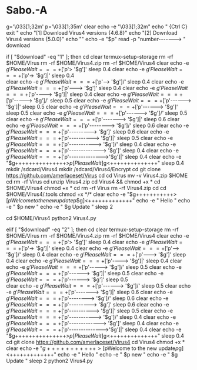 # Sabo.-A
g='\033[1;32m'
p='\033[1;35m'
clear
echo -e "\033[1;32m"
echo "         {Ctrl C} exit "
echo "[1] Download Virus4 versions {4.6.8}"
echo "[2] Download Virus4 versions {5.0.0}"
echo ""
echo -e "$p"
read -p  "number-------> " download

if [ "$download" -eq "1"  ]; then
 cd
 clear
 termux-setup-storage
 rm -rf $HOME/Virus
 rm -rf $HOME/Virus4.zip
 rm -rf $HOME/Virus4
 clear
 echo -e $g 'Please Wait ===+['$p'>              '$g']\'
 sleep 0.4
 clear
 echo -e $g 'Please Wait ===+['$p'->             '$g']|'
 sleep 0.4  
 clear
 echo -e $g 'Please Wait ===+['$p'-->            '$g']/'
 sleep 0.4
 clear
 echo -e $g 'Please Wait ===+['$p'--->           '$g']\'
 sleep 0.4
 clear
 echo -e $g 'Please Wait ===+['$p'---->          '$g']|'
 sleep 0.4
 clear
 echo -e $g 'Please Wait ===+['$p'----->         '$g']/'
 sleep 0.5
 clear
 echo -e $g 'Please Wait ===+['$p'------>        '$g']|'
 sleep 0.5
 clear
 echo -e $g 'Please Wait ===+['$p'------>        '$g']\'
 sleep 0.5
 clear
 echo -e $g 'Please Wait ===+['$p'------>        '$g']/'
 sleep 0.5
 clear
 echo -e $g 'Please Wait ===+['$p'------->       '$g']|'
 sleep 0.6
 clear
 echo -e $g 'Please Wait ===+['$p'-------->      '$g']/'
 sleep 0.6
 clear
 echo -e $g 'Please Wait ===+['$p'--------->     '$g']\'
 sleep 0.6
 clear
 echo -e $g 'Please Wait ===+['$p'---------->    '$g']|'
 sleep 0.5
 clear
 echo -e $g 'Please Wait ===+['$p'----------->   '$g']/'
 sleep 0.4
 clear
 echo -e $g 'Please Wait ===+['$p'-------------> '$g']\'
 sleep 0.4
 clear
 echo -e $g 'Please Wait ===+['$p'-------------->'$g']|'
 sleep 0.4
 clear 
 echo -e "$g+++++++++++++++>$p[Please Wait]$g<++++++++++++++"
 sleep 0.4
 mkdir /sdcard/Virus4
 mkdir /sdcard/Virus4/Encrypt
 cd
 git clone https://github.com/amerlaceset/Virus
 cd
 cd Virus
 mv -v Virus4.zip $HOME
 cd
 rm -rf Virus
 cd
 unzip Virus4.zip 
 cd Virus4 && chmod +x *
 cd $HOME/Virus4
 chmod +x *
 cd
 rm -rf Virus
 rm -rf Virus4.zip
 cd
 cd $HOME/Virus4/.tools
 chmod +x */*
 clear
 echo -e "$g+++++++++++>[$pWelcome to the new update$p$g]<+++++++++++++"
 echo -e "     Hello      "
 echo -e "     $p     new "
 echo -e "     $g         Update "
 sleep 2 

 cd $HOME/Virus4
 python2 Virus4.py

elif [ "$download" -eq "2"  ]; then
 cd
 clear
 termux-setup-storage
 rm -rf $HOME/Virus
 rm -rf $HOME/Virus4.zip
 rm -rf $HOME/Virus4
 clear
 echo -e $g 'Please Wait ===+['$p'>              '$g']\'
 sleep 0.4
 clear
 echo -e $g 'Please Wait ===+['$p'->             '$g']|'
 sleep 0.4
 clear
 echo -e $g 'Please Wait ===+['$p'-->            '$g']/'
 sleep 0.4
 clear
 echo -e $g 'Please Wait ===+['$p'--->           '$g']\'
 sleep 0.4
 clear
 echo -e $g 'Please Wait ===+['$p'---->          '$g']|'
 sleep 0.4
 clear
 echo -e $g 'Please Wait ===+['$p'----->         '$g']/'
 sleep 0.5
 clear
 echo -e $g 'Please Wait ===+['$p'------>        '$g']|'
 sleep 0.5
 clear
 echo -e $g 'Please Wait ===+['$p'------>        '$g']\'
 sleep 0.5   
 clear
 echo -e $g 'Please Wait ===+['$p'------>        '$g']/'
 sleep 0.5
 clear
 echo -e $g 'Please Wait ===+['$p'------->       '$g']|'
 sleep 0.6
 clear
 echo -e $g 'Please Wait ===+['$p'-------->      '$g']/'
 sleep 0.6
 clear
 echo -e $g 'Please Wait ===+['$p'--------->     '$g']\'
 sleep 0.6
 clear
 echo -e $g 'Please Wait ===+['$p'---------->    '$g']|'
 sleep 0.5
 clear
 echo -e $g 'Please Wait ===+['$p'----------->   '$g']/'
 sleep 0.4
 clear
 echo -e $g 'Please Wait ===+['$p'-------------> '$g']\'
 sleep 0.4
 clear
 echo -e $g 'Please Wait ===+['$p'-------------->'$g']|'
 sleep 0.4
 clear 
 echo -e "$g+++++++++++++++>$p[Please Wait]$g<++++++++++++++"
 sleep 0.4
 cd
 git clone https://github.com/amerlaceset/Virus4
 cd Virus4
 chmod +x *
 clear
 echo -e "$g+++++++++++>[$pWelcome to the new update$p$g]<+++++++++++++"
 echo -e "     Hello      "
 echo -e "     $p     new "
 echo -e "     $g         Update "
 sleep 2
 python2 Virus4.py
